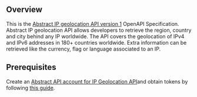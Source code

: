 ## Overview

This is the [Abstract IP geolocation API version 1](https://www.abstractapi.com/ip-geolocation-api#docs) OpenAPI Specification. Abstract IP geolocation API allows developers to retrieve the region, country and city behind any IP worldwide. The API covers the geolocation of IPv4 and IPv6 addresses in 180+ countries worldwide. Extra information can be retrieved like the currency, flag or language associated to an IP.
## Prerequisites

 Create an [Abstract API account for IP Geolocation API](https://www.abstractapi.com/ip-geolocation-api)and obtain tokens by following [this guide](https://app.abstractapi.com/api/ip-geolocation/documentation).
